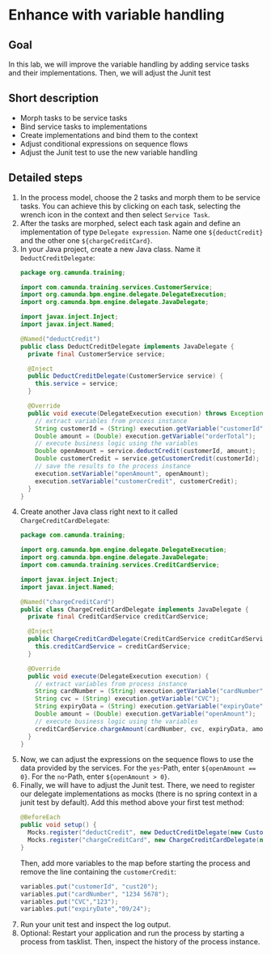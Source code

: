 # Enhance with variable handling

## Goal

In this lab, we will improve the variable handling by adding service tasks and their implementations. Then, we will adjust the Junit test

## Short description

* Morph tasks to be service tasks
* Bind service tasks to implementations
* Create implementations and bind them to the context
* Adjust conditional expressions on sequence flows
* Adjust the Junit test to use the new variable handling

## Detailed steps

1. In the process model, choose the 2 tasks and morph them to be service tasks. You can achieve this by clicking on each task, selecting the wrench icon in the context and then select `Service Task`.
2. After the tasks are morphed, select each task again and define an implementation of type `Delegate expression`. Name one `${deductCredit}` and the other one `${chargeCreditCard}`.
3. In your Java project, create a new Java class. Name it `DeductCreditDelegate`:
   ```java
   package org.camunda.training;

   import com.camunda.training.services.CustomerService;
   import org.camunda.bpm.engine.delegate.DelegateExecution;
   import org.camunda.bpm.engine.delegate.JavaDelegate;
   
   import javax.inject.Inject;
   import javax.inject.Named;
   
   @Named("deductCredit")
   public class DeductCreditDelegate implements JavaDelegate {
     private final CustomerService service;
   
     @Inject
     public DeductCreditDelegate(CustomerService service) {
       this.service = service;
     }
   
     @Override
     public void execute(DelegateExecution execution) throws Exception {
       // extract variables from process instance
       String customerId = (String) execution.getVariable("customerId");
       Double amount = (Double) execution.getVariable("orderTotal");
       // execute business logic using the variables
       Double openAmount = service.deductCredit(customerId, amount);
       Double customerCredit = service.getCustomerCredit(customerId);
       // save the results to the process instance
       execution.setVariable("openAmount", openAmount);
       execution.setVariable("customerCredit", customerCredit);
     }
   }
   ```
4. Create another Java class right next to it called `ChargeCreditCardDelegate`:
   ```java
   package com.camunda.training;

   import org.camunda.bpm.engine.delegate.DelegateExecution;
   import org.camunda.bpm.engine.delegate.JavaDelegate;
   import com.camunda.training.services.CreditCardService;
   
   import javax.inject.Inject;
   import javax.inject.Named;
   
   @Named("chargeCreditCard")
   public class ChargeCreditCardDelegate implements JavaDelegate {
     private final CreditCardService creditCardService;
   
     @Inject
     public ChargeCreditCardDelegate(CreditCardService creditCardService) {
       this.creditCardService = creditCardService;
     }
   
     @Override
     public void execute(DelegateExecution execution) {
       // extract variables from process instance
       String cardNumber = (String) execution.getVariable("cardNumber");
       String cvc = (String) execution.getVariable("CVC");
       String expiryData = (String) execution.getVariable("expiryDate");
       Double amount = (Double) execution.getVariable("openAmount");
       // execute business logic using the variables
       creditCardService.chargeAmount(cardNumber, cvc, expiryData, amount);
     }
   }
   ```
5. Now, we can adjust the expressions on the sequence flows to use the data provided by the services. For the `yes`-Path, enter `${openAmount == 0}`. For the `no`-Path, enter `${openAmount > 0}`.
6. Finally, we will have to adjust the Junit test. There, we need to register our delegate implementations as mocks (there is no spring context in a junit test by default). Add this method above your first test method:
   ```java
   @BeforeEach
   public void setup() {
     Mocks.register("deductCredit", new DeductCreditDelegate(new CustomerService()));
     Mocks.register("chargeCreditCard", new ChargeCreditCardDelegate(new CreditCardService()));
   }
   ```
   Then, add more variables to the map before starting the process and remove the line containing the `customerCredit`:
   ```java
   variables.put("customerId", "cust20");
   variables.put("cardNumber", "1234 5678");
   variables.put("CVC","123");
   variables.put("expiryDate","09/24");
   ```
7. Run your unit test and inspect the log output.
8. Optional: Restart your application and run the process by starting a process from tasklist. Then, inspect the history of the process instance.
